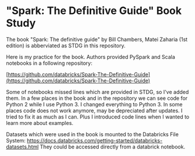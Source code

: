 # "Spark: The Definitive Guide" Book Study
The book "Spark: The definitive guide" by Bill Chambers, Matei Zaharia (1st edition) is abberviated as STDG in this repository.

Here is my practice for the book. Authors provided PySpark and Scala notebooks in a following repository: 

[https://github.com/databricks/Spark-The-Definitive-Guide](https://github.com/databricks/Spark-The-Definitive-Guide)

Some of notebooks missed lines which are provided in STDG, so I've added them. In a few places in the book and in the repository we can see code for Python 2 while I use Python 3. I changed everything to Python 3. In some places code does not work anymore, may be depreciated after updates. I tried to fix it as much as I can. Plus I introduced code lines when I wanted to learn more about examples. 

Datasets which were used in the book is mounted to the Databricks File System:
https://docs.databricks.com/getting-started/databricks-datasets.html
They could be accessed directly from a databrick notebook.
